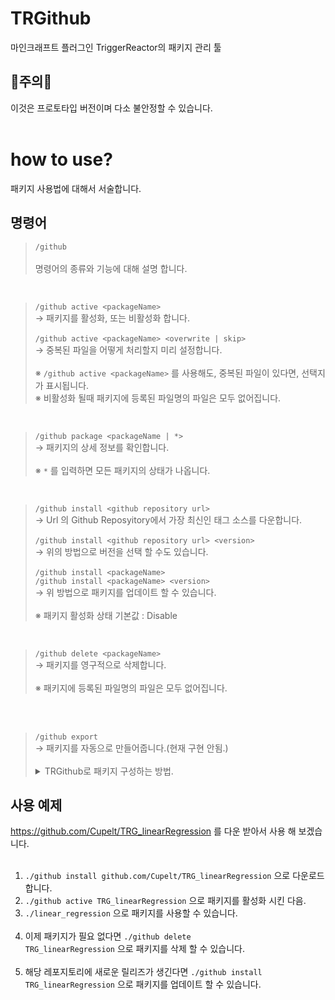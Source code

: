 # TRGithub
마인크래프트 플러그인 TriggerReactor의 패키지 관리 툴
</br>
## 🚨주의🚨
이것은 프로토타입 버전이며 다소 불안정할 수 있습니다.
</br></br>
# how to use?
패키지 사용법에 대해서 서술합니다.
## 명령어
> `/github`</br></br>
명령어의 종류와 기능에 대해 설명 합니다.
</br>

> `/github active <packageName>`</br>
→ 패키지를 활성화, 또는 비활성화 합니다.</br></br>
`/github active <packageName> <overwrite | skip>`</br>
→ 중복된 파일을 어떻게 처리할지 미리 설정합니다.</br></br>
※ `/github active <packageName>` 를 사용해도, 중복된 파일이 있다면, 선택지가 표시됩니다.</br>
※ 비활성화 될때 패키지에 등록된 파일명의 파일은 모두 없어집니다.
</br>

> `/github package <packageName | *>`</br>
→ 패키지의 상세 정보를 확인합니다.</br></br>
※ `*` 를 입력하면 모든 패키지의 상태가 나옵니다.
</br>

> `/github install <github repository url>`</br>
→ Url 의 Github Reposyitory에서 가장 최신인 태그 소스를 다운합니다.</br></br>
`/github install <github repository url> <version>`</br>
→ 위의 방법으로 버전을 선택 할 수도 있습니다.</br></br>
`/github install <packageName>`</br>
`/github install <packageName> <version>`</br>
→ 위 방법으로 패키지를 업데이트 할 수 있습니다.</br></br>
※ 패키지 활성화 상태 기본값 : Disable</br>
</br>

> `/github delete <packageName>`</br>
→ 패키지를 영구적으로 삭제합니다.</br></br>
※ 패키지에 등록된 파일명의 파일은 모두 없어집니다.
</br>
</br>

<blockquote><code>/github export</code></br>
  → 패키지를 자동으로 만들어줍니다.(현재 구현 안됨.)</br></br>
  <details>
  <summary>TRGithub로 패키지 구성하는 방법.</summary>
  </br>
    <blockquote>
      반갑습니다! TRGithub로 패키지를 만들고 싶으시군요?!</br></br>
      TRGithub로 패키지를 만드는 가이드를 해드리겠습니다.</br>
      <h2>패키지 구성</h2>
      </br>패키지의 구성은 다음과 같습니다.</br></br>
      <code>package-info.json</code> 파일과,
      여러분이 만든 TriggerReactor 파일만 있으면 됩니다!</br></br>
      <code>package-info.json</code>의 구성은 다음과 같습니다.</br>
      <pre>
  {
    "info": {
      "name": "패키지명",
      "author" : "제작자",
      "description": "패키지 설명",
      "jdk" : "권장 자바버전",
      "mc_version" : "테스트된 마인크래프트 버전",
      "trg_version" : "테스트된 트리거 버전"
    },
    "triggers": {
      "CommandTrigger": [
        "트리거파일.trg",
        "트리거파일.json"
      ]
    }
  }
      </pre>
      위 코드는, 당신의 Repository 안의 CommandTrigger 디렉토리 안에 있는 <code>트리거파일.trg</code> 와 <code>트리거파일.json</code> 을 감지하고,</br>
      <code>./plugin/TriggerReactor/CommandTrigger</code>에 추가 하는 역할 을 해 줄 것입니다.</br></br>
      현재 TRGithub에서 지원하는 트리거는 다음과 같습니다.</br>
      <code>"CommandTrigger", "CustomTrigger", "Executor", "InventoryTrigger", "NamedTriggers", "Placeholder", "RepeatTrigger", "Other"</code></br></br>
      <code>"Other"</code>는 추가적으로 필요한 파일이 있을때, <code>./plugin/TriggerReactor/Other</code> 디렉토리에 추가해 줄 것입니다.</br>
      그러니 그게 맞게 코드를 짜는것도 중요하다고 할 수 있습니다.</br></br>
      <h2>릴리즈 생성</h2>
      모든 파일을 깃허브에 업로드 하였다면. 이제 릴리즈를 만들 차례입니다.</br></br>
      릴리즈탭에 들어간 다음 <code>Draft new Release</code> 를 클릭하고, 태그를 생성한 다음, (태그명이 패키지 버전이 됩니다.)</br>
      타이틀도 적어주고, <code>Publish Release</code>를 클릭합니다.</br></br>
      아직도 이해가 안된다면</br>
      여기 완벽한 예제가 있습니다!</br></br>
      <a href="https://github.com/Cupelt/TRG_linearRegression">Example Package</a></br></br>
      <code>./github install github.com/Cupelt/TRG_linearRegression</code> 으로 다운로드 할 수 있으며,</br>
      <code>./github active TRG_linearRegression</code> 으로 패키지를 활성화 시킨 다음</br>
      <code>./linear_regression</code> 으로 패키지를 사용할 수 있습니다.
    </blockquote>
  </details>
</blockquote>

## 사용 예제
https://github.com/Cupelt/TRG_linearRegression 를 다운 받아서 사용 해 보겠습니다.</br></br>
1. <code>./github install github.com/Cupelt/TRG_linearRegression</code> 으로 다운로드 합니다.</br>
2. <code>./github active TRG_linearRegression</code> 으로 패키지를 활성화 시킨 다음.</br>
3. <code>./linear_regression</code> 으로 패키지를 사용할 수 있습니다.</br></br>
4. 이제 패키지가 필요 없다면 <code>./github delete TRG_linearRegression</code> 으로 패키지를 삭제 할 수 있습니다.</br></br>
4. 해당 레포지토리에 새로운 릴리즈가 생긴다면 <code>./github install TRG_linearRegression</code> 으로 패키지를 업데이트 할 수 있습니다.
